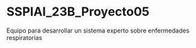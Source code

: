 # SSPIAI_23B_Proyecto05
Equipo para desarrollar un sistema experto sobre enfermedades respiratorias
